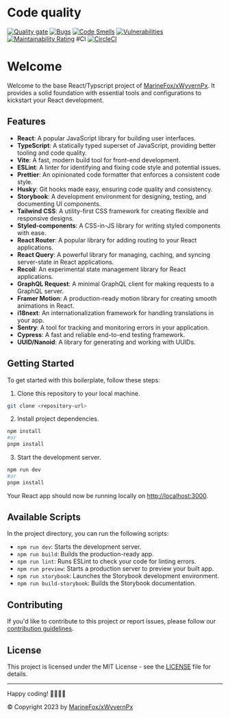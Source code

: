 # Code quality
[![Quality gate](http://sonar.wyvernpserver.tech/api/project_badges/quality_gate?project=Hai-Ba-Con-Ga_MomKitchen_AdminDashboard_AYp-PMhJ7n3XVSslcieL&token=sqb_2246498cb5629a162d2a71b02bc386712b572175)](http://sonar.wyvernpserver.tech/dashboard?id=Hai-Ba-Con-Ga_MomKitchen_AdminDashboard_AYp-PMhJ7n3XVSslcieL)
[![Bugs](http://sonar.wyvernpserver.tech/api/project_badges/measure?project=Hai-Ba-Con-Ga_MomKitchen_AdminDashboard_AYp-PMhJ7n3XVSslcieL&metric=bugs&token=sqb_2246498cb5629a162d2a71b02bc386712b572175)](http://sonar.wyvernpserver.tech/dashboard?id=Hai-Ba-Con-Ga_MomKitchen_AdminDashboard_AYp-PMhJ7n3XVSslcieL)
[![Code Smells](http://sonar.wyvernpserver.tech/api/project_badges/measure?project=Hai-Ba-Con-Ga_MomKitchen_AdminDashboard_AYp-PMhJ7n3XVSslcieL&metric=code_smells&token=sqb_2246498cb5629a162d2a71b02bc386712b572175)](http://sonar.wyvernpserver.tech/dashboard?id=Hai-Ba-Con-Ga_MomKitchen_AdminDashboard_AYp-PMhJ7n3XVSslcieL)
[![Vulnerabilities](http://sonar.wyvernpserver.tech/api/project_badges/measure?project=Hai-Ba-Con-Ga_MomKitchen_AdminDashboard_AYp-PMhJ7n3XVSslcieL&metric=vulnerabilities&token=sqb_2246498cb5629a162d2a71b02bc386712b572175)](http://sonar.wyvernpserver.tech/dashboard?id=Hai-Ba-Con-Ga_MomKitchen_AdminDashboard_AYp-PMhJ7n3XVSslcieL)
[![Maintainability Rating](http://sonar.wyvernpserver.tech/api/project_badges/measure?project=Hai-Ba-Con-Ga_MomKitchen_AdminDashboard_AYp-PMhJ7n3XVSslcieL&metric=sqale_rating&token=sqb_2246498cb5629a162d2a71b02bc386712b572175)](http://sonar.wyvernpserver.tech/dashboard?id=Hai-Ba-Con-Ga_MomKitchen_AdminDashboard_AYp-PMhJ7n3XVSslcieL)
#CI
[![CircleCI](https://dl.circleci.com/status-badge/img/gh/Hai-Ba-Con-Ga/MomKitchen_AdminDashboard/tree/main.svg?style=svg)](https://dl.circleci.com/status-badge/redirect/gh/Hai-Ba-Con-Ga/MomKitchen_AdminDashboard/tree/main)
# Welcome

Welcome to the base React/Typscript project of  [MarineFox/xWyvernPx](https://github.com/xWyvernPx). It provides a solid foundation with essential tools and configurations to kickstart your React development.

## Features

- **React**: A popular JavaScript library for building user interfaces.
- **TypeScript**: A statically typed superset of JavaScript, providing better tooling and code quality.
- **Vite**: A fast, modern build tool for front-end development.
- **ESLint**: A linter for identifying and fixing code style and potential issues.
- **Prettier**: An opinionated code formatter that enforces a consistent code style.
- **Husky**: Git hooks made easy, ensuring code quality and consistency.
- **Storybook**: A development environment for designing, testing, and documenting UI components.
- **Tailwind CSS**: A utility-first CSS framework for creating flexible and responsive designs.
- **Styled-components**: A CSS-in-JS library for writing styled components with ease.
- **React Router**: A popular library for adding routing to your React applications.
- **React Query**: A powerful library for managing, caching, and syncing server-state in React applications.
- **Recoil**: An experimental state management library for React applications.
- **GraphQL Request**: A minimal GraphQL client for making requests to a GraphQL server.
- **Framer Motion**: A production-ready motion library for creating smooth animations in React.
- **i18next**: An internationalization framework for handling translations in your app.
- **Sentry**: A tool for tracking and monitoring errors in your application.
- **Cypress**: A fast and reliable end-to-end testing framework.
- **UUID/Nanoid**: A library for generating and working with UUIDs.

## Getting Started

To get started with this boilerplate, follow these steps:

1. Clone this repository to your local machine.

```bash
git clone <repository-url>
```

2. Install project dependencies.

```bash
npm install
#or
pnpm install
```

3. Start the development server.

```bash
npm run dev
#or 
pnpm install
```

Your React app should now be running locally on [http://localhost:3000](http://localhost:3000).

## Available Scripts

In the project directory, you can run the following scripts:

- `npm run dev`: Starts the development server.
- `npm run build`: Builds the production-ready app.
- `npm run lint`: Runs ESLint to check your code for linting errors.
- `npm run preview`: Starts a production server to preview your built app.
- `npm run storybook`: Launches the Storybook development environment.
- `npm run build-storybook`: Builds the Storybook documentation.

## Contributing

If you'd like to contribute to this project or report issues, please follow our [contribution guidelines](CONTRIBUTING.md).

## License

This project is licensed under the MIT License - see the [LICENSE](LICENSE) file for details.

---

Happy coding! 👩‍💻👨‍💻

© Copyright 2023 by [MarineFox/xWyvernPx](https://github.com/xWyvernPx)
